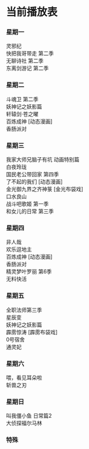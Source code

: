 # 当前播放表

### 星期一
灵邪纪  
快把我哥带走 第二季  
无聊诗社 第二季  
东离剑游记 第二季  

### 星期二
斗魂卫 第二季   
妖神记之妖影篇  
轩辕剑·苍之曜  
百炼成神  [动态漫画]  
香肠派对  

### 星期三
我家大师兄脑子有坑 动画特别篇  
白夜玲珑  
国民老公带回家 第四季  
了不起的我们  [动态漫画]  
金光御九界之齐神箓  [金光布袋戏]  
口水良山  
战斗吧歌姬 第一季  
和女儿的日常 第三季  

### 星期四
非人哉  
欢乐逗地主  
百炼成神  [动态漫画]  
香肠派对  
精灵梦叶罗丽 第6季  
无料快活  
### 星期五  
全职法师第三季  
星辰变  
妖神记之妖影篇  
霹雳惊涛  [霹雳布袋戏]  
0号宿舍  
通灵妃  
### 星期六  
喂，看见耳朵啦  
斩兽之刃  
### 星期日  

叫我僵小鱼 日常篇2  
大侦探福尔马林  


### 特殊 

